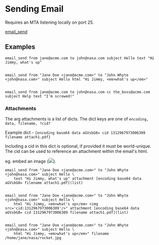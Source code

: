 # Sending Email
Requires an MTA listening locally on port 25. 

[email_send](procs/email_send.md)

Examples
--------------------------

	
	email_send from jane@acme.com to john@nasa.com subject Hello text "Hi Jimmy, what's up"
	
	
	email_send from "Jane Doe <jane@acme.com>" to "John Whyte <john@nasa.com>" subject Hello html "Hi Jimmy, <em>what's up</em>"
	
	
	email_send from jane@acme.com to john@nasa.com cc the_boss@acme.com subject Help text "I'm screwed!"
	

### Attachments
The arg attachments is a list of dicts.
The dict keys are one of `encoding, data, filename, ?cid?`

Example dict - `{encoding base64 data aGVsbG8= cid 1312967973006309 filename attach1.pdf}`

Including a cid in this dict is optional, if provided it must be world-unique.
The cid can be used to reference an attachment within the email's html.

eg. embed an image (<img src="cid:1312967973006309"/>).



	
	email_send from "Jane Doe <jane@acme.com>" to "John Whyte <john@nasa.com>" subject Hello \
	    text "Hi Jimmy, what's up" attachment [encoding base64 data aGVsbG8= filename attach1.pdf](list)
	
	
	email_send from "Jane Doe <jane@acme.com>" to "John Whyte <john@nasa.com>" subject Hello \
	    html "Hi Jimmy, <em>what's up</em> <img src='cid:1312967973006309'/>" attachment [encoding base64 data aGVsbG8= cid 1312967973006309 filename attach1.pdf](list)
	
	
	email_send from "Jane Doe <jane@acme.com>" to "John Whyte <john@nasa.com>" subject Hello \
	    html "Hi Jimmy, <em>what's up</em>" filename /home/jane/nasa/rocket.jpg
	

